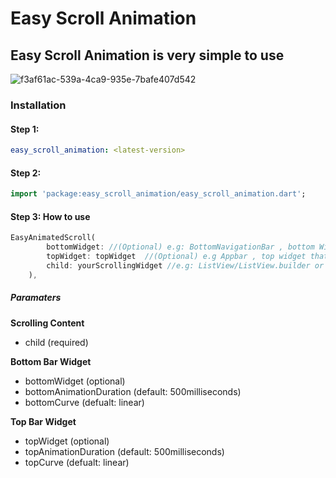 # Easy Scroll Animation

## Easy Scroll Animation is very simple to use

![f3af61ac-539a-4ca9-935e-7bafe407d542](https://user-images.githubusercontent.com/33895363/164036173-cc3bdc60-b40d-4f2a-86b9-dd3653e95164.gif)

### Installation

#### Step 1:

```yml
easy_scroll_animation: <latest-version>
```

#### Step 2:

```dart
import 'package:easy_scroll_animation/easy_scroll_animation.dart';
```

#### Step 3: How to use

```dart
EasyAnimatedScroll(
        bottomWidget: //(Optional) e.g: BottomNavigationBar , bottom Widget that you want to hide on scroll
        topWidget: topWidget  //(Optional) e.g Appbar , top widget that you want to hide on scroll
        child: yourScrollingWidget //e.g: ListView/ListView.builder or any other scrolling widget
    ),
```

##### Paramaters

<b> Scrolling Content </b>

- child (required)

<b> Bottom Bar Widget </b>

- bottomWidget (optional)
- bottomAnimationDuration (default: 500milliseconds)
- bottomCurve (defualt: linear)

<b> Top Bar Widget </b>

- topWidget (optional)
- topAnimationDuration (default: 500milliseconds)
- topCurve (defualt: linear)
